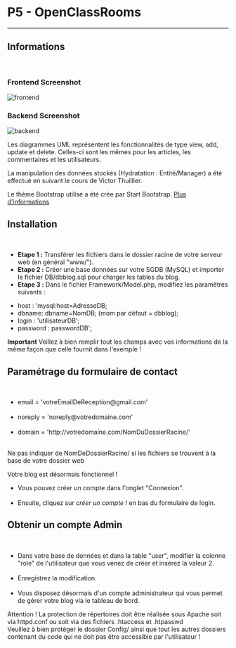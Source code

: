 <h1>P5 - OpenClassRooms</h1>
<hr>
<h2>Informations</h2><br>

<h3>Frontend Screenshot</h3>

![frontend](https://user-images.githubusercontent.com/52068274/70866962-3a1d0500-1f70-11ea-9927-f292b1e7a3b0.png)

<h3>Backend Screenshot</h3>

![backend](https://user-images.githubusercontent.com/52068274/70866973-70f31b00-1f70-11ea-91c0-6137ab2b57db.png)

Les diagrammes UML représentent les fonctionnalités de type view, add, update et delete.
Celles-ci sont les mêmes pour les articles, les commentaires et les utilisateurs.

La manipulation des données stockés (Hydratation : Entité/Manager) a été effectué en suivant le cours de Victor Thuillier.

Le thème Bootstrap utilisé a été crée par Start Bootstrap. <a href="https://startbootstrap.com/themes/agency/" target="_blank">Plus d'informations</a>

<h2>Installation</h2><br>
<ul>
  <li><b>Etape 1 :</b> Transférer les fichiers dans le dossier racine de votre serveur web (en général "www/").</li>
  <li><b>Etape 2 :</b> Créer une base données sur votre SGDB (MySQL) et importer le fichier DB/dbblog.sql pour charger les tables du blog.</li>
  <li><b>Etape 3 :</b> Dans le fichier Framework/Model.php, modifiez les paramètres suivants :</li>
</ul>
<ul>
  <li>host : 'mysql:host=AdresseDB;</li>
  <li>dbname: dbname=NomDB; (mom par défaut = dbblog);</li>
  <li>login : 'utilisateurDB';</li>
  <li>password : passwordDB';</li>
</ul>
<b>Important</b>
 Veillez à bien remplir tout les champs avec vos informations de la même façon que celle fournit dans l'exemple !

<h2>Paramétrage du formulaire de contact</h2><br>
<ul>
  <li>email = 'votreEmailDeReception@gmail.com'</li><br>
  <li>noreply = 'noreply@votredomaine.com'</li><br>
  <li>domain = 'http://votredomaine.com/NomDuDossierRacine/'</li><br>
</ul>
Ne pas indiquer de NomDeDossierRacine/ si les fichiers se trouvent à la base de votre dossier web

Votre blog est désormais fonctionnel !<br>
<ul>
  <li>Vous pouvez créer un compte dans l'onglet "Connexion".</li><br>
  <li>Ensuite, cliquez sur <em>créer un compte !</em> en bas du formulaire de login.</li>
</ul>

<h2>Obtenir un compte Admin</h2><br>
<ul>
  <li>Dans votre base de données et dans la table "user", modifier la colonne "role" de l'utilisateur que vous venez de créer et insérez la valeur 2.</li><br> 
  <li>Enregistrez la modification.</li><br>
<li>Vous disposez désormais d'un compte administrateur qui vous permet de gérer votre blog via le tableau de bord.</li>
</ul>
Attention ! La protection de répertoires doit être réalisée sous Apache soit via httpd.conf ou soit via des fichiers .htaccess et .htpasswd<br>
Veuillez à bien protéger le dossier Config/ ainsi que tout les autres dossiers contenant du code qui ne doit pas être accessible par l'utilisateur !
